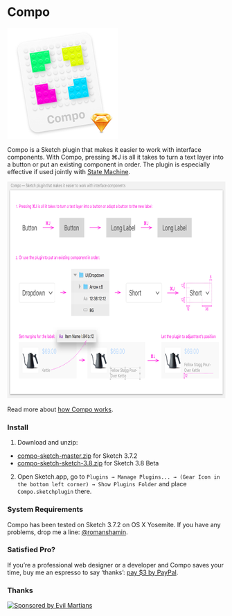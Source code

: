 # Compo

<img width="256" height="256" src="images/compo-icon@2x.png" title="Compo Icon">

Compo is a Sketch plugin that makes it easier to work with interface components. With Compo, pressing ⌘J is all it takes to turn a text layer into a button or put an existing component in order. The plugin is especially effective if used jointly with [State Machine](https://github.com/romashamin/statemachine-sketch).

<img width="800" height="500" src="images/compo-explanation@2x.png" title="How Compo works">

Read more about [how Compo works](https://evilmartians.com/chronicles/compo-sketch).

### Install

1. Download and unzip:
  - [compo-sketch-master.zip] for Sketch 3.7.2
  - [compo-sketch-sketch-3.8.zip] for Sketch 3.8 Beta
2. Open Sketch.app, go to `Plugins → Manage Plugins... → (Gear Icon in the bottom left corner) → Show Plugins Folder` and place `Compo.sketchplugin` there.

[compo-sketch-master.zip]: https://github.com/romashamin/compo-sketch/archive/master.zip
[compo-sketch-sketch-3.8.zip]: https://github.com/romashamin/compo-sketch/archive/sketch-3.8.zip

### System Requirements

Compo has been tested on Sketch 3.7.2 on OS X Yosemite. If you have any problems, drop me a line: [@romanshamin].

[@romanshamin]: https://twitter.com/romanshamin

### Satisfied Pro?

If you’re a professional web designer or a developer and Compo saves your time, buy me an espresso to say ‘thanks’: [pay $3 by PayPal].

[pay $3 by PayPal]: https://www.paypal.me/romanshamin/3

### Thanks

<a href="https://evilmartians.com/?utm_source=compo">
<img src="https://evilmartians.com/badges/sponsored-by-evil-martians.svg" alt="Sponsored by Evil Martians" width="236" height="54"></a>
